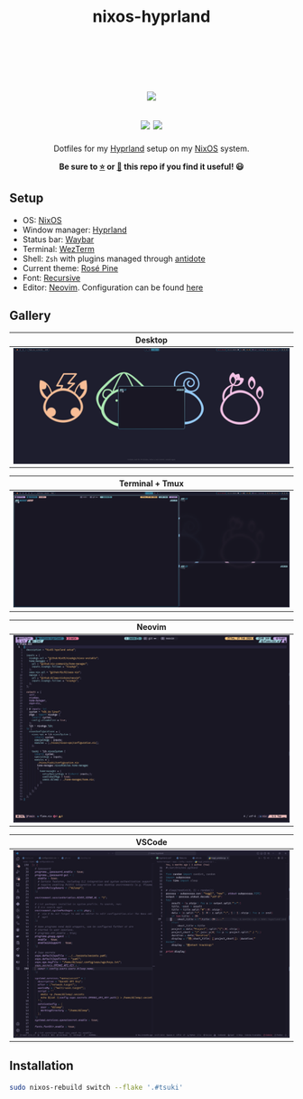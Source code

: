 <!-- markdownlint-disable -->
<h1 align="center">
    <a name="top" title="nixos-hyprland">
        nixos-hyprland
    </a>
</h1>
    <br/>
    <br/>
    <br/>
<h1 align="center">
    <sup>
        <a href="https://nixos.org"><img src="https://avatars.githubusercontent.com/u/487568?s=200&v=4"></a>
    </sup>
        <br/>
        <sub>
            <img src="https://forthebadge.com/images/badges/built-with-science.svg">
            <img src="https://forthebadge.com/images/badges/powered-by-black-magic.svg">
        </sub>
    </sup>
</h1>

<div align="center">
    Dotfiles for my <a href="https://hyprland.org">Hyprland</a> setup on my <a href="https://nixos.org">NixOS</a> system.
    <p><strong>Be sure to <a href="#" title="star">⭐️</a> or <a href="#" title="fork">🔱</a> this repo if you find it useful! 😃</strong></p>
</div>
<!-- markdownlint-restore -->

## Setup

- OS: [NixOS](https://nixos.org)
- Window manager: [Hyprland](https://hyprland.org)
- Status bar: [Waybar](https://github.com/Alexays/Waybar)
- Terminal: [WezTerm](https://wezfurlong.org/wezterm/index.html)
- Shell: `Zsh` with plugins managed through [antidote](https://github.com/mattmc3/antidote)
- Current theme: [Rosé Pine](https://rosepinetheme.com)
- Font: [Recursive](https://www.recursive.design)
- Editor: [Neovim](https://neovim.io). Configuration can be found [here](https://github.com/dileep-kishore/neovim)

## Gallery

|             Desktop              |
| :------------------------------: |
| ![desktop](./assets/desktop.png) |

|           Terminal + Tmux            |
| :----------------------------------: |
| ![terminals](assets/./terminals.png) |

|             Neovim             |
| :----------------------------: |
| ![neovim](./assets/neovim.png) |

|            VSCode            |
| :--------------------------: |
| ![vscode](assets/vscode.png) |

## Installation

```sh
sudo nixos-rebuild switch --flake '.#tsuki'
```
